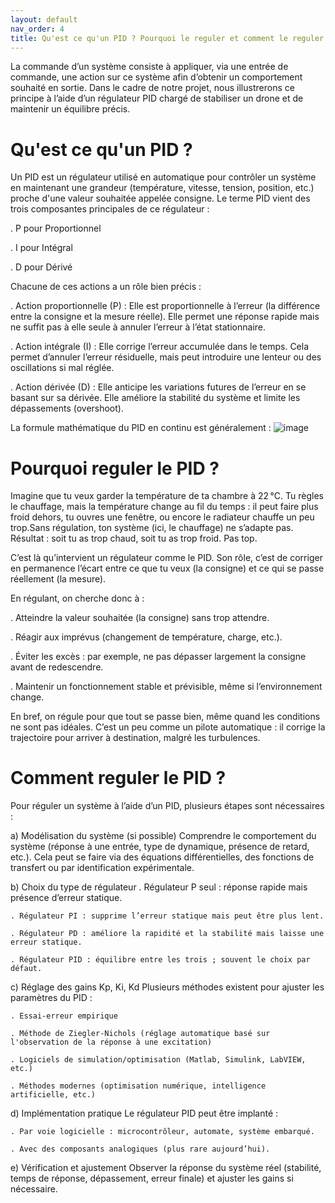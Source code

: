 ```yaml
---
layout: default
nav_order: 4
title: Qu'est ce qu'un PID ? Pourquoi le reguler et comment le reguler ?
---
```


La commande d’un système consiste à appliquer, via une entrée de commande, une action sur ce système afin d’obtenir un comportement souhaité en sortie. Dans le cadre de notre projet, nous illustrerons ce principe à l’aide d’un régulateur PID chargé de stabiliser un drone et de maintenir un équilibre précis.


# Qu'est ce qu'un PID ?
Un PID est un régulateur utilisé en automatique pour contrôler un système en maintenant une grandeur (température, vitesse, tension, position, etc.) proche d'une valeur souhaitée appelée consigne.
Le terme PID vient des trois composantes principales de ce régulateur :

  . P pour Proportionnel

  . I pour Intégral

  . D pour Dérivé

Chacune de ces actions a un rôle bien précis :

  . Action proportionnelle (P) :
      Elle est proportionnelle à l’erreur (la différence entre la consigne et la mesure réelle).
      Elle permet une réponse rapide mais ne suffit pas à elle seule à annuler l’erreur à l’état stationnaire.

  . Action intégrale (I) :
      Elle corrige l’erreur accumulée dans le temps.
      Cela permet d’annuler l’erreur résiduelle, mais peut introduire une lenteur ou des oscillations si mal réglée.

  . Action dérivée (D) :
      Elle anticipe les variations futures de l’erreur en se basant sur sa dérivée.
      Elle améliore la stabilité du système et limite les dépassements (overshoot).

La formule mathématique du PID en continu est généralement :
![image](https://image.slideserve.com/954672/diff-rentes-structures-d-un-pid-l.jpg)


# Pourquoi reguler le PID ?
Imagine que tu veux garder la température de ta chambre à 22 °C. Tu règles le chauffage, mais la température change au fil du temps : il peut faire plus froid dehors, tu ouvres une fenêtre, ou encore le radiateur chauffe un peu trop.Sans régulation, ton système (ici, le chauffage) ne s’adapte pas. Résultat : soit tu as trop chaud, soit tu as trop froid. Pas top.

C’est là qu’intervient un régulateur comme le PID. Son rôle, c’est de corriger en permanence l’écart entre ce que tu veux (la consigne) et ce qui se passe réellement (la mesure).

En régulant, on cherche donc à :

  . Atteindre la valeur souhaitée (la consigne) sans trop attendre.

  . Réagir aux imprévus (changement de température, charge, etc.).

  . Éviter les excès : par exemple, ne pas dépasser largement la consigne avant de redescendre.

  . Maintenir un fonctionnement stable et prévisible, même si l’environnement change.

En bref, on régule pour que tout se passe bien, même quand les conditions ne sont pas idéales.
C’est un peu comme un pilote automatique : il corrige la trajectoire pour arriver à destination, malgré les turbulences.


# Comment reguler le PID ?
Pour réguler un système à l’aide d’un PID, plusieurs étapes sont nécessaires :

  a) Modélisation du système (si possible)
    Comprendre le comportement du système (réponse à une entrée, type de dynamique, présence de retard, etc.). Cela peut se faire via des équations différentielles, des fonctions de transfert ou par identification              expérimentale.

  b) Choix du type de régulateur
    . Régulateur P seul : réponse rapide mais présence d’erreur statique.

    . Régulateur PI : supprime l’erreur statique mais peut être plus lent.

    . Régulateur PD : améliore la rapidité et la stabilité mais laisse une erreur statique.

    . Régulateur PID : équilibre entre les trois ; souvent le choix par défaut.

  c) Réglage des gains Kp, Ki, Kd
    Plusieurs méthodes existent pour ajuster les paramètres du PID :

    . Essai-erreur empirique

    . Méthode de Ziegler-Nichols (réglage automatique basé sur l'observation de la réponse à une excitation)

    . Logiciels de simulation/optimisation (Matlab, Simulink, LabVIEW, etc.)

    . Méthodes modernes (optimisation numérique, intelligence artificielle, etc.)

  d) Implémentation pratique
    Le régulateur PID peut être implanté :

    . Par voie logicielle : microcontrôleur, automate, système embarqué.

    . Avec des composants analogiques (plus rare aujourd’hui).

  e) Vérification et ajustement
    Observer la réponse du système réel (stabilité, temps de réponse, dépassement, erreur finale) et ajuster les gains si nécessaire.



